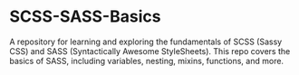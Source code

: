 # SCSS-SASS-Basics
A repository for learning and exploring the fundamentals of SCSS (Sassy CSS) and SASS (Syntactically Awesome StyleSheets). This repo covers the basics of SASS, including variables, nesting, mixins, functions, and more.
